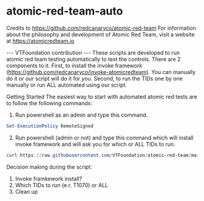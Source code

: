 # atomic-red-team-auto
Credits to https://github.com/redcanaryco/atomic-red-team
For information about the philosophy and development of Atomic Red Team, visit a website at https://atomicredteam.io

--- VTFoundation contribution ---
These scripts are developed to run atomic red team testing automatically to test the controls. There are 2 components to it.
First, to install the invoke framework (https://github.com/redcanaryco/invoke-atomicredteam). You can manually do it or our script will do it for you.
Second, to run the TIDs one by one manually or run ALL automated using our script.

Getting Started
The easiest way to start with automated atomic red tests are to follow the following commands:
1. Run powershell as an admin and type this command.
``` powershell
Set-ExecutionPolicy RemoteSigned
```

2. Run powershell (admin or not) and type this command which will install invoke framework and will ask you for which or ALL TIDs to run.
``` powershell
curl https://raw.githubusercontent.com/VTFoundation/atomic-red-team/main/script-win.ps1 -o auto-ART.ps1; .\auto-ART.ps1
```

Decision making during the script:
1. Invoke framkework install?
2. Which TIDs to run (e.r. T1070) or ALL
3. Clean up
